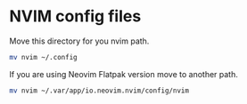 # NVIM config files

Move this directory for you nvim path.

```bash
mv nvim ~/.config
```

If you are using Neovim Flatpak version move to another path.

```bash
mv nvim ~/.var/app/io.neovim.nvim/config/nvim
```
